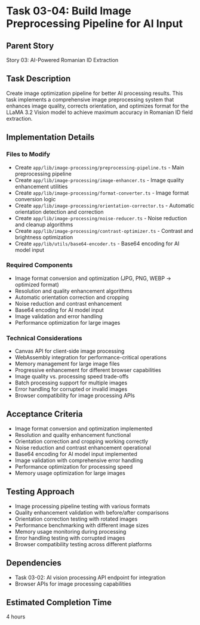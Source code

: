 # Task 03-04: Build Image Preprocessing Pipeline for AI Input

## Parent Story

Story 03: AI-Powered Romanian ID Extraction

## Task Description

Create image optimization pipeline for better AI processing results. This task implements a
comprehensive image preprocessing system that enhances image quality, corrects orientation, and
optimizes format for the LLaMA 3.2 Vision model to achieve maximum accuracy in Romanian ID field
extraction.

## Implementation Details

### Files to Modify

- Create `app/lib/image-processing/preprocessing-pipeline.ts` - Main preprocessing pipeline
- Create `app/lib/image-processing/image-enhancer.ts` - Image quality enhancement utilities
- Create `app/lib/image-processing/format-converter.ts` - Image format conversion logic
- Create `app/lib/image-processing/orientation-corrector.ts` - Automatic orientation detection and
  correction
- Create `app/lib/image-processing/noise-reducer.ts` - Noise reduction and cleanup algorithms
- Create `app/lib/image-processing/contrast-optimizer.ts` - Contrast and brightness optimization
- Create `app/lib/utils/base64-encoder.ts` - Base64 encoding for AI model input

### Required Components

- Image format conversion and optimization (JPG, PNG, WEBP → optimized format)
- Resolution and quality enhancement algorithms
- Automatic orientation correction and cropping
- Noise reduction and contrast enhancement
- Base64 encoding for AI model input
- Image validation and error handling
- Performance optimization for large images

### Technical Considerations

- Canvas API for client-side image processing
- WebAssembly integration for performance-critical operations
- Memory management for large image files
- Progressive enhancement for different browser capabilities
- Image quality vs. processing speed trade-offs
- Batch processing support for multiple images
- Error handling for corrupted or invalid images
- Browser compatibility for image processing APIs

## Acceptance Criteria

- Image format conversion and optimization implemented
- Resolution and quality enhancement functional
- Orientation correction and cropping working correctly
- Noise reduction and contrast enhancement operational
- Base64 encoding for AI model input implemented
- Image validation with comprehensive error handling
- Performance optimization for processing speed
- Memory usage optimization for large images

## Testing Approach

- Image processing pipeline testing with various formats
- Quality enhancement validation with before/after comparisons
- Orientation correction testing with rotated images
- Performance benchmarking with different image sizes
- Memory usage monitoring during processing
- Error handling testing with corrupted images
- Browser compatibility testing across different platforms

## Dependencies

- Task 03-02: AI vision processing API endpoint for integration
- Browser APIs for image processing capabilities

## Estimated Completion Time

4 hours

